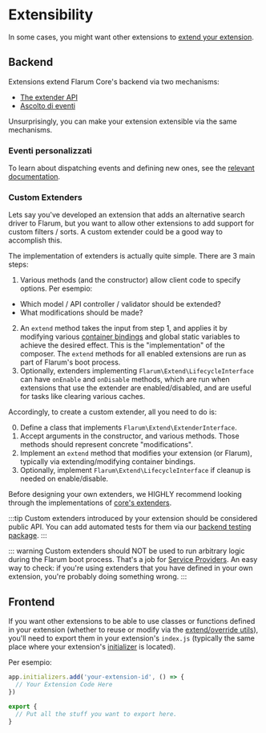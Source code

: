 # Extensibility

In some cases, you might want other extensions to [extend your extension](extending-extensions.md).

## Backend

Extensions extend Flarum Core's backend via two mechanisms:

- [The extender API](start.md#extenders)
- [Ascolto di eventi](backend-events.md)

Unsurprisingly, you can make your extension extensible via the same mechanisms.

### Eventi personalizzati

To learn about dispatching events and defining new ones, see the [relevant documentation](backend-events.md).

### Custom Extenders

Lets say you've developed an extension that adds an alternative search driver to Flarum, but you want to allow other extensions to add support for custom filters / sorts. A custom extender could be a good way to accomplish this.

The implementation of extenders is actually quite simple. There are 3 main steps:

1. Various methods (and the constructor) allow client code to specify options. Per esempio:
  - Which model / API controller / validator should be extended?
  - What modifications should be made?
2. An `extend` method takes the input from step 1, and applies it by modifying various [container bindings](service-provider.md) and global static variables to achieve the desired effect. This is the "implementation" of the composer. The `extend` methods for all enabled extensions are run as part of Flarum's boot process.
3. Optionally, extenders implementing `Flarum\Extend\LifecycleInterface` can have `onEnable` and `onDisable` methods, which are run when extensions that use the extender are enabled/disabled, and are useful for tasks like clearing various caches.

Accordingly, to create a custom extender, all you need to do is:

0. Define a class that implements `Flarum\Extend\ExtenderInterface`.
1. Accept arguments in the constructor, and various methods. Those methods should represent concrete "modifications".
2. Implement an `extend` method that modifies your extension (or Flarum), typically via extending/modifying container bindings.
3. Optionally, implement `Flarum\Extend\LifecycleInterface` if cleanup is needed on enable/disable.

Before designing your own extenders, we HIGHLY recommend looking through the implementations of [core's extenders](https://github.com/flarum/core/tree/master/src/Extend).

:::tip Custom extenders introduced by your extension should be considered public API. You can add automated tests for them via our [backend testing package](testing.md). :::

::: warning Custom extenders should NOT be used to run arbitrary logic during the Flarum boot process. That's a job for [Service Providers](service-provider.md). An easy way to check: if you're using extenders that you have defined in your own extension, you're probably doing something wrong. :::

## Frontend

If you want other extensions to be able to use classes or functions defined in your extension (whether to reuse or modify via the [extend/override utils](frontend.md)), you'll need to export them in your extension's `index.js` (typically the same place where your extension's [initializer](frontend.md) is located).

Per esempio:

```js
app.initializers.add('your-extension-id', () => {
  // Your Extension Code Here
})

export {
  // Put all the stuff you want to export here.
}
```

